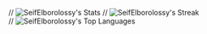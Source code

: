 // ![SeifElborolossy's Stats](https://github-readme-stats.vercel.app/api?username=SeifElborolossy&theme=vue-dark&show_icons=true&hide_border=true&count_private=true)
// ![SeifElborolossy's Streak](https://github-readme-streak-stats.herokuapp.com/?user=SeifElborolossy&theme=vue-dark&hide_border=true)</br>
// ![SeifElborolossy's Top Languages](https://github-readme-stats.vercel.app/api/top-langs/?username=SeifElborolossy&theme=vue-dark&show_icons=true&hide_border=true&layout=compact)
